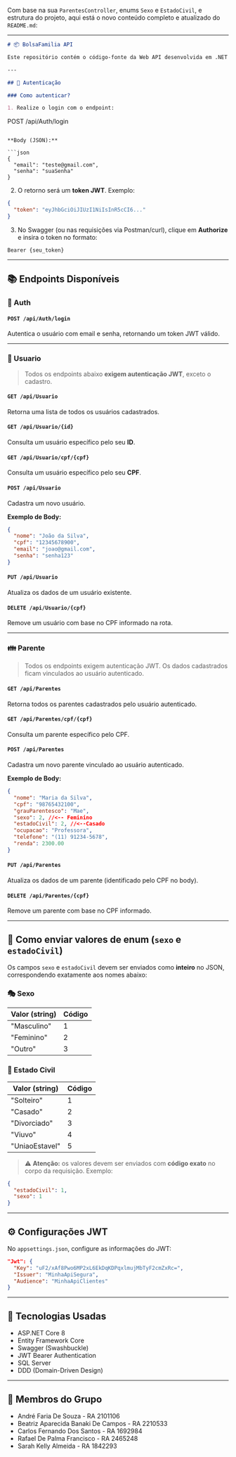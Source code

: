 Com base na sua `ParentesController`, enums `Sexo` e `EstadoCivil`, e estrutura do projeto, aqui está o novo conteúdo completo e atualizado do `README.md`:

---

```markdown
# 📦 BolsaFamilia API

Este repositório contém o código-fonte da Web API desenvolvida em .NET Core 8 para gerenciamento de usuários e seus respectivos membros familiares (parentes) no contexto do programa Bolsa Família. A aplicação utiliza autenticação via JWT, Entity Framework Core, arquitetura DDD, e documentação via Swagger.

---

## 🔐 Autenticação

### Como autenticar?

1. Realize o login com o endpoint:

```

POST /api/Auth/login

````

**Body (JSON):**

```json
{
  "email": "teste@gmail.com",
  "senha": "suaSenha"
}
````

2. O retorno será um **token JWT**. Exemplo:

```json
{
  "token": "eyJhbGciOiJIUzI1NiIsInR5cCI6..."
}
```

3. No Swagger (ou nas requisições via Postman/curl), clique em **Authorize** e insira o token no formato:

```
Bearer {seu_token}
```

---

## 📚 Endpoints Disponíveis

### 🔐 Auth

#### `POST /api/Auth/login`

Autentica o usuário com email e senha, retornando um token JWT válido.

---

### 👤 Usuario

> Todos os endpoints abaixo **exigem autenticação JWT**, exceto o cadastro.

#### `GET /api/Usuario`

Retorna uma lista de todos os usuários cadastrados.

#### `GET /api/Usuario/{id}`

Consulta um usuário específico pelo seu **ID**.

#### `GET /api/Usuario/cpf/{cpf}`

Consulta um usuário específico pelo seu **CPF**.

#### `POST /api/Usuario`

Cadastra um novo usuário.

**Exemplo de Body:**

```json
{
  "nome": "João da Silva",
  "cpf": "12345678900",
  "email": "joao@gmail.com",
  "senha": "senha123"
}
```

#### `PUT /api/Usuario`

Atualiza os dados de um usuário existente.

#### `DELETE /api/Usuario/{cpf}`

Remove um usuário com base no CPF informado na rota.

---

### 👪 Parente

> Todos os endpoints exigem autenticação JWT. Os dados cadastrados ficam vinculados ao usuário autenticado.

#### `GET /api/Parentes`

Retorna todos os parentes cadastrados pelo usuário autenticado.

#### `GET /api/Parentes/cpf/{cpf}`

Consulta um parente específico pelo CPF.

#### `POST /api/Parentes`

Cadastra um novo parente vinculado ao usuário autenticado.

**Exemplo de Body:**

```json
{
  "nome": "Maria da Silva",
  "cpf": "98765432100",
  "grauParentesco": "Mae",
  "sexo": 2, //<-- Feminino
  "estadoCivil": 2, //<--Casado
  "ocupacao": "Professora",
  "telefone": "(11) 91234-5678",
  "renda": 2300.00
}
```

#### `PUT /api/Parentes`

Atualiza os dados de um parente (identificado pelo CPF no body).

#### `DELETE /api/Parentes/{cpf}`

Remove um parente com base no CPF informado.

---

## 📘 Como enviar valores de enum (`sexo` e `estadoCivil`)

Os campos `sexo` e `estadoCivil` devem ser enviados como **inteiro** no JSON, correspondendo exatamente aos nomes abaixo:

### 🎭 Sexo

| Valor (string) | Código         |
| -------------- | -------------- |
| "Masculino"    | 1              |
| "Feminino"     | 2              |
| "Outro"        | 3              |

### 💍 Estado Civil

| Valor (string) | Código         |
| -------------- | -------------- |
| "Solteiro"     | 1              |
| "Casado"       | 2              |
| "Divorciado"   | 3              |
| "Viuvo"        | 4              |
| "UniaoEstavel" | 5              |

> ⚠️ **Atenção:** os valores devem ser enviados com **código exato** no corpo da requisição. Exemplo:

```json
{
  "estadoCivil": 1,
  "sexo": 1
}
```

---

## ⚙️ Configurações JWT

No `appsettings.json`, configure as informações do JWT:

```json
"Jwt": {
  "Key": "uF2/xAf8Pwo6MP2xL6EkDqKDPqxlmujMbTyF2cmZxRc=",
  "Issuer": "MinhaApiSegura",
  "Audience": "MinhaApiClientes"
}
```

---

## 🚀 Tecnologias Usadas

* ASP.NET Core 8
* Entity Framework Core
* Swagger (Swashbuckle)
* JWT Bearer Authentication
* SQL Server
* DDD (Domain-Driven Design)

---

## 👥 Membros do Grupo

* André Faria De Souza - RA 2101106
* Beatriz Aparecida Banaki De Campos - RA 2210533
* Carlos Fernando Dos Santos - RA 1692984
* Rafael De Palma Francisco - RA 2465248
* Sarah Kelly Almeida - RA 1842293

```

